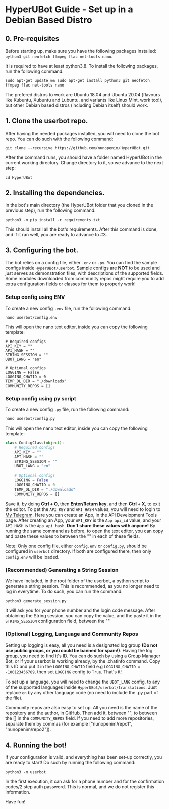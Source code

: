# HyperUBot Guide - Set up in a Debian Based Distro
## 0. Pre-requisites

Before starting up, make sure you have the following packages installed: ``python3 git neofetch ffmpeg flac net-tools nano``.

It is required to have at least python3.8. To install the following packages, run the following command:

``sudo apt-get update && sudo apt-get install python3 git neofetch ffmpeg flac net-tools nano``

The prefered distros to work are Ubuntu 18.04 and Ubuntu 20.04 (flavours like Kubuntu, Xubuntu and Lubuntu, and variants like Linux Mint, work too!), but other Debian based distros (including Debian itself) should work.

## 1. Clone the userbot repo.

After having the needed packages installed, you will need to clone the bot repo. You can do such with the following command:

`git clone --recursive https://github.com/nunopenim/HyperUBot.git`

After the command runs, you should have a folder named HyperUBot in the current working directory.
Change directory to it, so we advance to the next step:

`cd HyperUBot`

## 2. Installing the dependencies.

In the bot's main directory (the HyperUBot folder that you cloned in the previous step), run the following command:

`python3 -m pip install -r requirements.txt`

This should install all the bot's requirements. After this command is done, and if it ran well, you are ready to advance to #3.

## 3. Configuring the bot.

The bot relies on a config file, either `.env` or `.py`. You can find the sample configs inside `HyperUBot/userbot`.
Sample configs are **NOT** to be used and just serves as demonstration files, with descriptions of the supported fields.
Some modules downloaded from community repos might require you to add extra configuration fields or classes for them to properly work!

### Setup config using ENV
To create a new config `.env` file, run the following command:

`nano userbot/config.env`

This will open the nano text editor, inside you can copy the following template:

```
# Required configs
API_KEY = ""
API_HASH = ""
STRING_SESSION = ""
UBOT_LANG = "en"

# Optional configs
LOGGING = False
LOGGING_CHATID = 0
TEMP_DL_DIR = "./downloads"
COMMUNITY_REPOS = []
```

### Setup config using py script
To create a new config `.py` file, run the following command:

`nano userbot/config.py`

This will open the nano text editor, inside you can copy the following template:

```python
class ConfigClass(object):
    # Required configs
    API_KEY = ""
    API_HASH = ""
    STRING_SESSION = ""
    UBOT_LANG = "en"

    # Optional configs
    LOGGING = False
    LOGGING_CHATID = 0
    TEMP_DL_DIR = "./downloads"
    COMMUNITY_REPOS = []
```

Save it, by doing **Ctrl + O**, then **Enter/Return key**, and then **Ctrl + X**, to exit the editor.
To get the `API_KEY` and `API_HASH` values, you will need to login to [My Telegram](https://my.telegram.org/).
Here you can create an App, in the API Development Tools page.
After creating an App, your `API_KEY` is the `App api_id` value, and your `API_HASH` is the `App api_hash`.
**Don't share these values with anyone!** By running the same command as before,
to open the text editor, you can copy and paste these values to between the "" in each of these fields.

Note: Only one config file, either `config.env` or `config.py`, should be configured in `userbot` directory.
If both are configured there, then only `config.env` will be loaded.

### (Recommended) Generating a String Session

We have included, in the root folder of the userbot, a python script to generate a string session.
This is recommended, as you no longer need to log in everytime. To do such, you can run the command:

`python3 generate_session.py`

It will ask you for your phone number and the login code message. After obtaining the String session,
you can copy the value, and the paste it in the `STRING_SESSION` configuration field, between the ""

### (Optional) Logging, Language and Community Repos

Setting up logging is easy, all you need is a designated log group **(Do not use public groups, or you could be banned for spam!)**.
Having the log group, you need to find it's ID. You can do such by using a Group Manager Bot,
or if your userbot is working already, by the .chatinfo command.
Copy this ID and put it in the `LOGGING_CHATID` field e.g `LOGGING_CHATID = -100123456789`,
then set `LOGGING` config to `True`. That's it!

To set up a language, you will need to change the `UBOT_LANG` config,
to any of the supported languages inside `HyperUBot/userbot/translations`.
Just replace `en` by any other language code (no need to include the .py part of the file).

Community repos are also easy to set up. All you need is the name of the repository and the author,
in GitHub. Then add it, between "", to between the [] in the `COMMUNITY_REPOS` field.
If you need to add more repositories, separate them by commas (for example ["nunopenim/repo1", "nunopenim/repo2"]).

## 4. Running the bot!

If your configuration is valid, and everything has been set-up correctly, you are ready to start!
Do such by running the following command:

`python3 -m userbot`

In the first execution, it can ask for a phone number and for the confirmation codes/2 step auth password.
This is normal, and we do not register this information.

Have fun!
